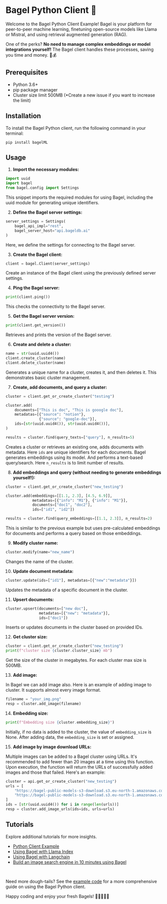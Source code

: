 # Bagel Python Client 🥯

Welcome to the Bagel Python Client Example! Bagel is your platform for peer-to-peer machine learning, finetuning open-source models like Llama or Mistral, and using retrieval augmented generation (RAG).

One of the perks? **No need to manage complex embeddings or model integrations yourself!** The Bagel client handles these processes, saving you time and money. 🥯💰

## Prerequisites

- Python 3.6+
- pip package manager
- Cluster size limit 500MB (*Create a new issue if you want to increase the limit)

## Installation

To install the Bagel Python client, run the following command in your terminal:

```shell
pip install bagelML
```

## Usage

1. **Import the necessary modules:**

```python
import uuid
import bagel
from bagel.config import Settings
```

This snippet imports the required modules for using Bagel, including the uuid module for generating unique identifiers.

2. **Define the Bagel server settings:**

```python
server_settings = Settings(
    bagel_api_impl="rest",
    bagel_server_host="api.bageldb.ai"
)
```
Here, we define the settings for connecting to the Bagel server.

3. **Create the Bagel client:**

```python
client = bagel.Client(server_settings)
```

Create an instance of the Bagel client using the previously defined server settings.

4. **Ping the Bagel server:**

```python
print(client.ping())
```

This checks the connectivity to the Bagel server.

5. **Get the Bagel server version:**

```python
print(client.get_version())
```

Retrieves and prints the version of the Bagel server.

6. **Create and delete a cluster:**

```python
name = str(uuid.uuid4())
client.create_cluster(name)
client.delete_cluster(name)
```
Generates a unique name for a cluster, creates it, and then deletes it. This demonstrates basic cluster management.


7. **Create, add documents, and query a cluster:**

```python
cluster = client.get_or_create_cluster("testing")

cluster.add(
    documents=["This is doc", "This is gooogle doc"],
    metadatas=[{"source": "notion"},
               {"source": "google-doc"}],
    ids=[str(uuid.uuid4()), str(uuid.uuid4())],
)

results = cluster.find(query_texts=["query"], n_results=5)
```

Creates a cluster or retrieves an existing one, adds documents with metadata. Here `ids` are unique identifiers for each documents. Bagel generates embeddings using its model. And performs a text-based query/search. Here `n_results` is to limit number of results.


8. **Add embeddings and query (without needing to generate embeddings yourself!):**

```python
cluster = client.get_or_create_cluster("new_testing")

cluster.add(embeddings=[[1.1, 2.3], [4.5, 6.9]],
            metadatas=[{"info": "M1"}, {"info": "M1"}],
            documents=["doc1", "doc2"],
            ids=["id1", "id2"])

results = cluster.find(query_embeddings=[[1.1, 2.3]], n_results=2)
```

This is similar to the previous example but uses pre-calculated embeddings for documents and performs a query based on those embeddings.

9. **Modify cluster name:**

```python
cluster.modify(name="new_name")
```

Changes the name of the cluster.

10. **Update document metadata:**

```python
cluster.update(ids=["id1"], metadatas=[{"new":"metadata"}])
```

Updates the metadata of a specific document in the cluster.

11. **Upsert documents:**

```python
cluster.upsert(documents=["new doc"],
               metadatas=[{"new": "metadata"}],
               ids=["doc1"])
```

Inserts or updates documents in the cluster based on provided IDs.

12. **Get cluster size:**
```python
cluster = client.get_or_create_cluster("new_testing")
print(f"cluster size {cluster.cluster_size} mb")
```
Get the size of the cluster in megabytes. For each cluster max size is 500MB.

13. **Add image:**

In Bagel we can add image also. Here is an example of adding image to cluster. It supports almost every image format.

```python
filename = "your_img.png"
resp = cluster.add_image(filename)
```
14. **Embedding size:**

```python
print(f"Embedding size {cluster.embedding_size}")
```

Initially, if no data is added to the cluster, the value of `embedding_size` is None. After adding data, the `embedding_size` is set or assigned.


15. **Add image by image download URLs:**

Multiple images can be added to a Bagel cluster using URLs. It's recommended to add fewer than 20 images at a time using this function. Upon execution, the function will return the URLs of successfully added images and those that failed. Here's an example:

```python
cluster = api.get_or_create_cluster("new_testing")
urls = [
    "https://bagel-public-models-s3-download.s3.eu-north-1.amazonaws.com/cat/60de145c79609acaba3bbe08974a9ff5.jpg",
    "https://bagel-public-models-s3-download.s3.eu-north-1.amazonaws.com/cat/black-white-cat-wallpaper.jpg",
]
ids = [str(uuid.uuid4()) for i in range(len(urls))]
resp = cluster.add_image_urls(ids=ids, urls=urls)
```
## Tutorials

Explore additional tutorials for more insights.

- [Python Client Example](https://colab.research.google.com/drive/1PXRoP4vIsqQqsD9AGUrQ90D3x0x79F_w)
- [Using Bagel with Llama Index](https://colab.research.google.com/drive/13F3PxNgF10ZGlpZS20hQtwwkd8BiMcTS)
- [Using Bagel with Langchain](https://colab.research.google.com/drive/1UBWkuihFHvxbzeP61HT1-ttTsURcEXIS?usp=sharing)
- [Build an image search engine in 10 minutes using Bagel](https://colab.research.google.com/drive/1J_QlpqvnVloWHg_Q87s-hbp_VGq4wLQz)

<br>

Need more dough-tails? See the [example code](example.py) for a more comprehensive guide on using the Bagel Python client.

Happy coding and enjoy your fresh Bagels! 🥯👩‍💻👨‍💻
